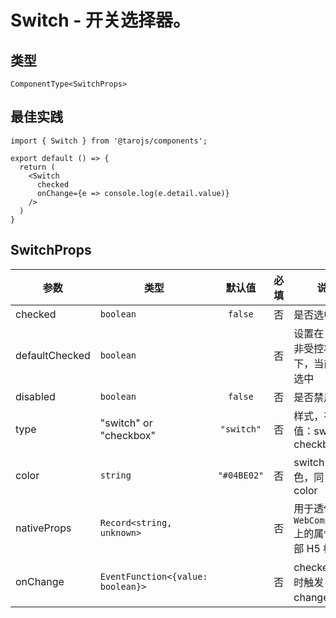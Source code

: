 # Switch - 开关选择器。

## 类型
```tsx
ComponentType<SwitchProps>
```

## 最佳实践
```render
import { Switch } from '@tarojs/components';

export default () => {
  return (
    <Switch
      checked
      onChange={e => console.log(e.detail.value)}
    />
  )
}
```

## SwitchProps

| 参数 | 类型 | 默认值 | 必填 | 说明 |
| --- | --- | :---: | :---: | --- |
| checked | `boolean` | `false` | 否 | 是否选中 |
| defaultChecked | `boolean` |  | 否 | 设置在 React 非受控状态下，当前是否选中 |
| disabled | `boolean` | `false` | 否 | 是否禁用 |
| type | "switch" or "checkbox" | `"switch"` | 否 | 样式，有效值：switch, checkbox |
| color | `string` | `"#04BE02"` | 否 | switch 的颜色，同 css 的 color |
| nativeProps | `Record<string, unknown>` |  | 否 | 用于透传 `WebComponents` 上的属性到内部 H5 标签上 |
| onChange | `EventFunction<{value: boolean}>` |  | 否 | checked 改变时触发 change 事件 |
